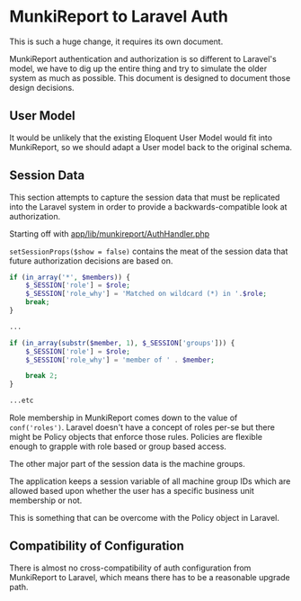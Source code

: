 # MunkiReport to Laravel Auth #

This is such a huge change, it requires its own document.

MunkiReport authentication and authorization is so different to Laravel's model, we have to dig up
the entire thing and try to simulate the older system as much as possible. This document is designed to 
document those design decisions.

## User Model ##

It would be unlikely that the existing Eloquent User Model would fit into MunkiReport, so we should adapt
a User model back to the original schema.

## Session Data ##

This section attempts to capture the session data that must be replicated into the Laravel system in order to
provide a backwards-compatible look at authorization.

Starting off with [app/lib/munkireport/AuthHandler.php](../../app/lib/munkireport/AuthHandler.php)

`setSessionProps($show = false)` contains the meat of the session data that future authorization decisions
are based on.

```php
if (in_array('*', $members)) {
    $_SESSION['role'] = $role;
    $_SESSION['role_why'] = 'Matched on wildcard (*) in '.$role;
    break;
}

...

if (in_array(substr($member, 1), $_SESSION['groups'])) {
    $_SESSION['role'] = $role;
    $_SESSION['role_why'] = 'member of ' . $member;

    break 2;
}

...etc
```

Role membership in MunkiReport comes down to the value of `conf('roles')`. Laravel doesn't have a concept of
roles per-se but there might be Policy objects that enforce those rules. Policies are flexible enough to grapple
with role based or group based access.

The other major part of the session data is the machine groups.

The application keeps a session variable of all machine group IDs which are allowed based upon whether the
user has a specific business unit membership or not.

This is something that can be overcome with the Policy object in Laravel.

## Compatibility of Configuration ##

There is almost no cross-compatibility of auth configuration from MunkiReport to Laravel, which means
there has to be a reasonable upgrade path.

